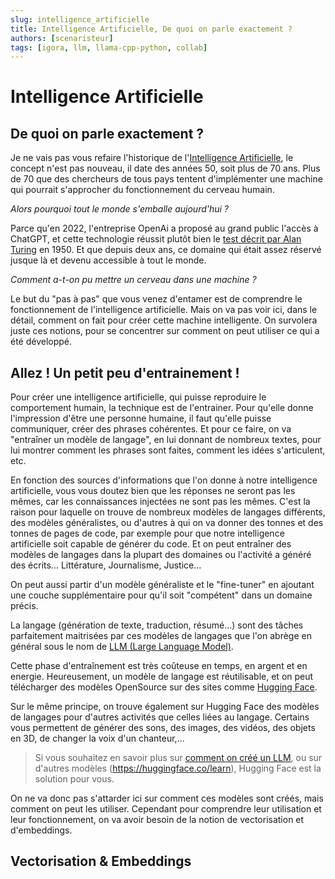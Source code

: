 ```yaml
---
slug: intelligence_artificielle
title: Intelligence Artificielle, De quoi on parle exactement ?
authors: [scenaristeur]
tags: [igora, llm, llama-cpp-python, collab]
---
```



# Intelligence Artificielle

## De quoi on parle exactement ?

Je ne vais pas vous refaire l'historique de l'[Intelligence Artificielle](https://fr.wikipedia.org/wiki/Intelligence_artificielle), le concept n'est pas nouveau, il date des années 50, soit plus de 70 ans. Plus de 70 que des chercheurs de tous pays tentent d'implémenter une machine qui pourrait s'approcher du fonctionnement 
du cerveau humain. 

*Alors pourquoi tout le monde s'emballe aujourd'hui ?*


Parce qu'en 2022, l'entreprise OpenAi a proposé au grand public l'accès à ChatGPT, et cette technologie réussit plutôt bien le [test décrit par Alan Turing](https://fr.wikipedia.org/wiki/Test_de_Turing) en 1950. Et que depuis deux ans, ce domaine qui était assez réservé jusque là et devenu accessible à tout le monde. 

*Comment a-t-on pu mettre un cerveau dans une machine ?*

Le but du "pas à pas" que vous venez d'entamer est de comprendre le fonctionnement de l'intelligence artificielle.
Mais on va pas voir ici, dans le détail, comment on fait pour créer cette machine intelligente. On survolera juste ces notions, pour se concentrer sur comment on peut utiliser ce qui a été développé.

## Allez ! Un petit peu d'entrainement !
Pour créer une intelligence artificielle, qui puisse reproduire le comportement humain, la technique est de l'entrainer. 
Pour qu'elle donne l'impression d'être une personne humaine, il faut qu'elle puisse communiquer, créer des phrases cohérentes.
Et pour ce faire, on va "entraîner un modèle de langage", en lui donnant de nombreux textes, pour lui montrer comment les phrases sont faites, 
comment les idées s'articulent, etc.

En fonction des sources d'informations que l'on donne à notre intelligence artificielle, vous vous doutez bien que les réponses ne seront pas les mêmes,
 car les connaissances injectées ne sont pas les mêmes. 
C'est la raison pour laquelle on trouve de nombreux modèles de langages différents, des modèles généralistes, ou d'autres à qui on va donner des tonnes et des tonnes de pages de code, par exemple pour que notre intelligence artificielle soit capable de générer du code.
Et on peut entraîner des modèles de langages dans la plupart des domaines ou l'activité a généré des écrits... Littérature, Journalisme, Justice...

On peut aussi partir d'un modèle généraliste et le "fine-tuner" en ajoutant une couche supplémentaire pour qu'il soit "compétent" dans un domaine précis.

La langage (génération de texte, traduction, résumé...) sont des tâches parfaitement maitrisées par ces modèles de langages que l'on abrège en général sous le nom de [LLM (Large Language Model)](https://fr.wikipedia.org/wiki/Grand_mod%C3%A8le_de_langage).

Cette phase d'entraînement est très coûteuse en temps, en argent et en energie. Heureusement, un modèle de langage est réutilisable, et on peut télécharger des 
modèles OpenSource sur des sites comme [Hugging Face](https://huggingface.co/models).

Sur le même principe, on trouve également sur Hugging Face des modèles de langages pour d'autres activités que celles liées au langage. Certains vous permettent de générer des sons, 
des images, des vidéos, des objets en 3D, de changer la voix d'un chanteur,... 

> Si vous souhaitez en savoir plus sur [comment on créé un LLM](https://huggingface.co/learn/nlp-course/fr/chapter1/1), ou sur d'autres modèles (https://huggingface.co/learn), Hugging Face est la solution pour vous.

On ne va donc pas s'attarder ici sur comment ces modèles sont créés, mais comment on peut les utiliser.
Cependant pour comprendre leur utilisation et leur fonctionnement, on va avoir besoin de la notion de vectorisation et d'embeddings.


## Vectorisation & Embeddings






